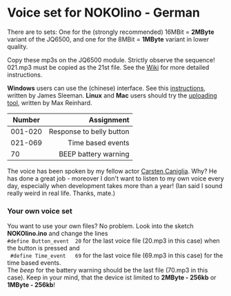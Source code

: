 # Voice set for NOKOlino - German

There are to sets: One for the (strongly recommended) 16MBit = **2MByte** variant of the JQ6500, and one for the 8MBit = **1MByte** variant in lower quality.  

Copy these mp3s on the JQ6500 module. Strictly observe the sequence!
021.mp3 must be copied as the 21st file. See the [Wiki](https://github.com/NikolaiRadke/NOKOlino/wiki/MP3s-aufspielen) for more 
detailed instructions.  

**Windows** users can use the (chinese) interface. See this [instructions](http://sparks.gogo.co.nz/jq6500/index.html), written by James Sleeman. **Linux** and **Mac** users should try the [uploading tool](https://github.com/NikolaiRadke/NOKOlino/tree/master/linux_uploader), written by Max Reinhard.  
  
| Number  | Assignment               |
| --------|-------------------------:|
| 001-020 | Response to belly button |
| 021-069 | Time based events        |
| 70      | BEEP battery warning     |
  
The voice has been spoken by my fellow actor [Carsten Caniglia](http://www.carstencaniglia.com). Why? 
He has done a great job - moreover I don't want to listen to my own voice every day, especially when development takes more than a year! (Ian said I sound really weird in real life. Thanks, mate.)  

### Your own voice set  
  
You want to use your own files? No problem. Look into the sketch **NOKOlino.ino** and change the lines  
``` #define Button_event  20 ```  for the last voice file (20.mp3 in this case) when the button is pressed and  
``` #define Time_event   69``` for the last voice file (69.mp3 in this case) for the time based events.  
The *beep* for the battery warning should be the last file (70.mp3 in this case). Keep in your mind, that the device ist limited to **2MByte - 256kb** or **1MByte - 256kb**!
